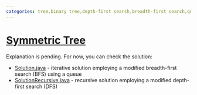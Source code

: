 ```yaml
---
categories: tree,binary tree,depth-first search,breadth-first search,queue,stack
---
```


# [Symmetric Tree](https://leetcode.com/problems/symmetric-tree/)

Explanation is pending. For now, you can check the solution:

- [Solution.java](./Solution.java) - iterative solution employing a modified breadth-first search (BFS) using a queue
- [SolutionRecursive.java](./SolutionRecursive.java) - recursive solution employing a modified depth-first search (DFS)
